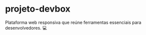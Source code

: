 # projeto-devbox
Plataforma web responsiva que reúne ferramentas essenciais para desenvolvedores. 💻
